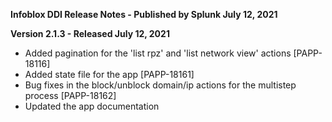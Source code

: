 **Infoblox DDI Release Notes - Published by Splunk July 12, 2021**


**Version 2.1.3 - Released July 12, 2021**

* Added pagination for the 'list rpz' and 'list network view' actions [PAPP-18116]
* Added state file for the app [PAPP-18161]
* Bug fixes in the block/unblock domain/ip actions for the multistep process [PAPP-18162]
* Updated the app documentation
